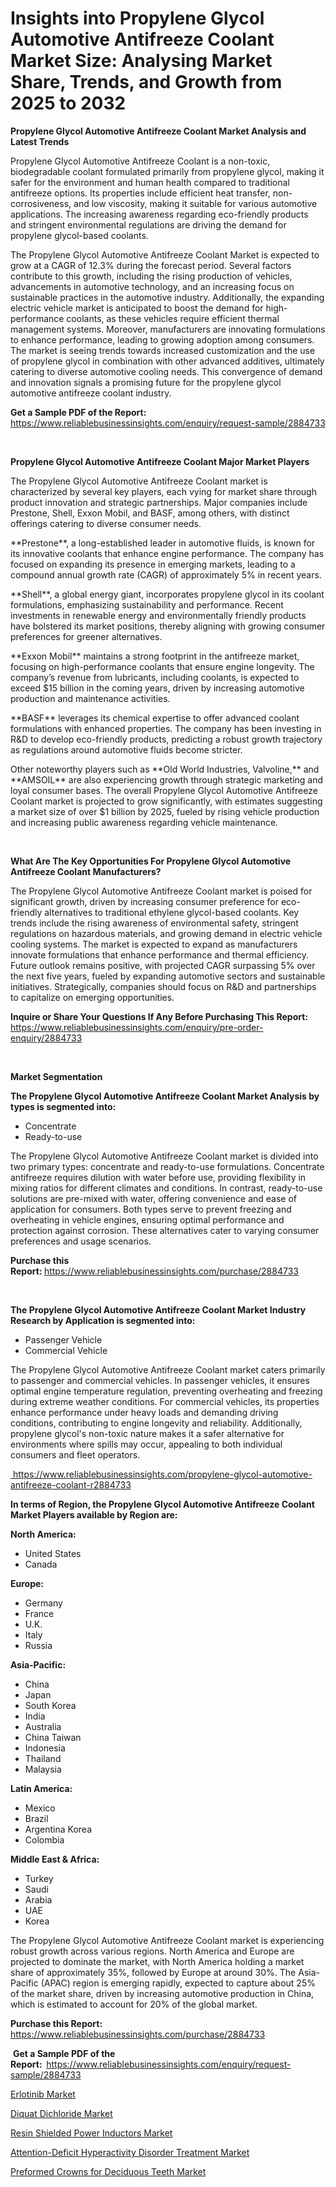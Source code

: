 <p><h1>Insights into Propylene Glycol Automotive Antifreeze Coolant Market Size: Analysing Market Share, Trends, and Growth from 2025 to 2032</h1></p><p><strong>Propylene Glycol Automotive Antifreeze Coolant Market Analysis and Latest Trends</strong></p>
<p><p>Propylene Glycol Automotive Antifreeze Coolant is a non-toxic, biodegradable coolant formulated primarily from propylene glycol, making it safer for the environment and human health compared to traditional antifreeze options. Its properties include efficient heat transfer, non-corrosiveness, and low viscosity, making it suitable for various automotive applications. The increasing awareness regarding eco-friendly products and stringent environmental regulations are driving the demand for propylene glycol-based coolants.</p><p>The Propylene Glycol Automotive Antifreeze Coolant Market is expected to grow at a CAGR of 12.3% during the forecast period. Several factors contribute to this growth, including the rising production of vehicles, advancements in automotive technology, and an increasing focus on sustainable practices in the automotive industry. Additionally, the expanding electric vehicle market is anticipated to boost the demand for high-performance coolants, as these vehicles require efficient thermal management systems. Moreover, manufacturers are innovating formulations to enhance performance, leading to growing adoption among consumers. The market is seeing trends towards increased customization and the use of propylene glycol in combination with other advanced additives, ultimately catering to diverse automotive cooling needs. This convergence of demand and innovation signals a promising future for the propylene glycol automotive antifreeze coolant industry.</p></p>
<p><strong>Get a Sample PDF of the Report:&nbsp;</strong> <a href="https://www.reliablebusinessinsights.com/enquiry/request-sample/2884733?utm_campaign=1873&utm_medium=2&utm_source=Github&utm_content=ia&utm_term=13032025&utm_id=propylene-glycol-automotive-antifreeze-coolant">https://www.reliablebusinessinsights.com/enquiry/request-sample/2884733</a></p>
<p>&nbsp;</p>
<p><strong>Propylene Glycol Automotive Antifreeze Coolant Major Market Players</strong></p>
<p><p>The Propylene Glycol Automotive Antifreeze Coolant market is characterized by several key players, each vying for market share through product innovation and strategic partnerships. Major companies include Prestone, Shell, Exxon Mobil, and BASF, among others, with distinct offerings catering to diverse consumer needs.</p><p>**Prestone**, a long-established leader in automotive fluids, is known for its innovative coolants that enhance engine performance. The company has focused on expanding its presence in emerging markets, leading to a compound annual growth rate (CAGR) of approximately 5% in recent years.</p><p>**Shell**, a global energy giant, incorporates propylene glycol in its coolant formulations, emphasizing sustainability and performance. Recent investments in renewable energy and environmentally friendly products have bolstered its market positions, thereby aligning with growing consumer preferences for greener alternatives.</p><p>**Exxon Mobil** maintains a strong footprint in the antifreeze market, focusing on high-performance coolants that ensure engine longevity. The company’s revenue from lubricants, including coolants, is expected to exceed $15 billion in the coming years, driven by increasing automotive production and maintenance activities.</p><p>**BASF** leverages its chemical expertise to offer advanced coolant formulations with enhanced properties. The company has been investing in R&D to develop eco-friendly products, predicting a robust growth trajectory as regulations around automotive fluids become stricter.</p><p>Other noteworthy players such as **Old World Industries, Valvoline,** and **AMSOIL** are also experiencing growth through strategic marketing and loyal consumer bases. The overall Propylene Glycol Automotive Antifreeze Coolant market is projected to grow significantly, with estimates suggesting a market size of over $1 billion by 2025, fueled by rising vehicle production and increasing public awareness regarding vehicle maintenance.</p></p>
<p>&nbsp;</p>
<p><strong>What Are The Key Opportunities For Propylene Glycol Automotive Antifreeze Coolant Manufacturers?</strong></p>
<p><p>The Propylene Glycol Automotive Antifreeze Coolant market is poised for significant growth, driven by increasing consumer preference for eco-friendly alternatives to traditional ethylene glycol-based coolants. Key trends include the rising awareness of environmental safety, stringent regulations on hazardous materials, and growing demand in electric vehicle cooling systems. The market is expected to expand as manufacturers innovate formulations that enhance performance and thermal efficiency. Future outlook remains positive, with projected CAGR surpassing 5% over the next five years, fueled by expanding automotive sectors and sustainable initiatives. Strategically, companies should focus on R&D and partnerships to capitalize on emerging opportunities.</p></p>
<p><strong>Inquire or Share Your Questions If Any Before Purchasing This Report:</strong> <a href="https://www.reliablebusinessinsights.com/enquiry/pre-order-enquiry/2884733?utm_campaign=1873&utm_medium=2&utm_source=Github&utm_content=ia&utm_term=13032025&utm_id=propylene-glycol-automotive-antifreeze-coolant">https://www.reliablebusinessinsights.com/enquiry/pre-order-enquiry/2884733</a></p>
<p>&nbsp;</p>
<p><strong>Market Segmentation</strong></p>
<p><strong>The Propylene Glycol Automotive Antifreeze Coolant Market Analysis by types is segmented into:</strong></p>
<p><ul><li>Concentrate</li><li>Ready-to-use</li></ul></p>
<p><p>The Propylene Glycol Automotive Antifreeze Coolant market is divided into two primary types: concentrate and ready-to-use formulations. Concentrate antifreeze requires dilution with water before use, providing flexibility in mixing ratios for different climates and conditions. In contrast, ready-to-use solutions are pre-mixed with water, offering convenience and ease of application for consumers. Both types serve to prevent freezing and overheating in vehicle engines, ensuring optimal performance and protection against corrosion. These alternatives cater to varying consumer preferences and usage scenarios.</p></p>
<p><strong>Purchase this Report:&nbsp;</strong><a href="https://www.reliablebusinessinsights.com/purchase/2884733?utm_campaign=1873&utm_medium=2&utm_source=Github&utm_content=ia&utm_term=13032025&utm_id=propylene-glycol-automotive-antifreeze-coolant">https://www.reliablebusinessinsights.com/purchase/2884733</a></p>
<p>&nbsp;</p>
<p><strong>The Propylene Glycol Automotive Antifreeze Coolant Market Industry Research by Application is segmented into:</strong></p>
<p><ul><li>Passenger Vehicle</li><li>Commercial Vehicle</li></ul></p>
<p><p>The Propylene Glycol Automotive Antifreeze Coolant market caters primarily to passenger and commercial vehicles. In passenger vehicles, it ensures optimal engine temperature regulation, preventing overheating and freezing during extreme weather conditions. For commercial vehicles, its properties enhance performance under heavy loads and demanding driving conditions, contributing to engine longevity and reliability. Additionally, propylene glycol's non-toxic nature makes it a safer alternative for environments where spills may occur, appealing to both individual consumers and fleet operators.</p></p>
<p><a href="https://www.reliablebusinessinsights.com/propylene-glycol-automotive-antifreeze-coolant-r2884733?utm_campaign=1873&utm_medium=2&utm_source=Github&utm_content=ia&utm_term=13032025&utm_id=propylene-glycol-automotive-antifreeze-coolant">&nbsp;https://www.reliablebusinessinsights.com/propylene-glycol-automotive-antifreeze-coolant-r2884733</a></p>
<p><strong>In terms of Region, the Propylene Glycol Automotive Antifreeze Coolant Market Players available by Region are:</strong></p>
<p>
    <p> <strong> North America: </strong>
        <ul>
            <li>United States</li>
            <li>Canada</li>
        </ul>
        </p> 
    <p> <strong> Europe: </strong>
        <ul>
            <li>Germany</li>
            <li>France</li>
            <li>U.K.</li>
            <li>Italy</li>
            <li>Russia</li>
        </ul>
        </p> 
    <p> <strong> Asia-Pacific: </strong>
        <ul>
            <li>China</li>
            <li>Japan</li>
            <li>South Korea</li>
            <li>India</li>
            <li>Australia</li>
            <li>China Taiwan</li>
            <li>Indonesia</li>
            <li>Thailand</li>
            <li>Malaysia</li>
        </ul>
        </p> 
    <p> <strong> Latin America: </strong>
        <ul>
            <li>Mexico</li>
            <li>Brazil</li>
            <li>Argentina Korea</li>
            <li>Colombia</li>
        </ul>
        </p> 
    <p> <strong> Middle East & Africa: </strong>
        <ul>
            <li>Turkey</li>
            <li>Saudi</li>
            <li>Arabia</li>
            <li>UAE</li>
            <li>Korea</li>
        </ul>
    </p>
    </p>
<p><p>The Propylene Glycol Automotive Antifreeze Coolant market is experiencing robust growth across various regions. North America and Europe are projected to dominate the market, with North America holding a market share of approximately 35%, followed by Europe at around 30%. The Asia-Pacific (APAC) region is emerging rapidly, expected to capture about 25% of the market share, driven by increasing automotive production in China, which is estimated to account for 20% of the global market.</p></p>
<p><strong>Purchase this Report: </strong><a href="https://www.reliablebusinessinsights.com/purchase/2884733?utm_campaign=1873&utm_medium=2&utm_source=Github&utm_content=ia&utm_term=13032025&utm_id=propylene-glycol-automotive-antifreeze-coolant">https://www.reliablebusinessinsights.com/purchase/2884733</a></p>
<p>&nbsp;<strong>Get a Sample PDF of the Report:&nbsp;&nbsp;</strong><a href="https://www.reliablebusinessinsights.com/enquiry/request-sample/2884733?utm_campaign=1873&utm_medium=2&utm_source=Github&utm_content=ia&utm_term=13032025&utm_id=propylene-glycol-automotive-antifreeze-coolant">https://www.reliablebusinessinsights.com/enquiry/request-sample/2884733</a></p>
<p><strong></strong></p>
<p><p><a href="https://github.com/artussavasrv/Market-Research-Report-List-1/blob/main/erlotinib-market.md?utm_campaign=1873&utm_medium=2&utm_source=Github&utm_content=ia&utm_term=13032025&utm_id=propylene-glycol-automotive-antifreeze-coolant">Erlotinib Market</a></p><p><a href="https://github.com/abbasgwiltke/Market-Research-Report-List-1/blob/main/diquat-dichloride-market.md?utm_campaign=1873&utm_medium=2&utm_source=Github&utm_content=ia&utm_term=13032025&utm_id=propylene-glycol-automotive-antifreeze-coolant">Diquat Dichloride Market</a></p><p><a href="https://github.com/zappasuccofz/Market-Research-Report-List-1/blob/main/resin-shielded-power-inductors-market.md?utm_campaign=1873&utm_medium=2&utm_source=Github&utm_content=ia&utm_term=13032025&utm_id=propylene-glycol-automotive-antifreeze-coolant">Resin Shielded Power Inductors Market</a></p><p><a href="https://github.com/yosenadhler/Market-Research-Report-List-1/blob/main/attention-deficit-hyperactivity-disorder-treatment-market.md?utm_campaign=1873&utm_medium=2&utm_source=Github&utm_content=ia&utm_term=13032025&utm_id=propylene-glycol-automotive-antifreeze-coolant">Attention-Deficit Hyperactivity Disorder Treatment Market</a></p><p><a href="https://github.com/tauchzuazoli/Market-Research-Report-List-1/blob/main/preformed-crowns-for-deciduous-teeth-market.md?utm_campaign=1873&utm_medium=2&utm_source=Github&utm_content=ia&utm_term=13032025&utm_id=propylene-glycol-automotive-antifreeze-coolant">Preformed Crowns for Deciduous Teeth Market</a></p></p>